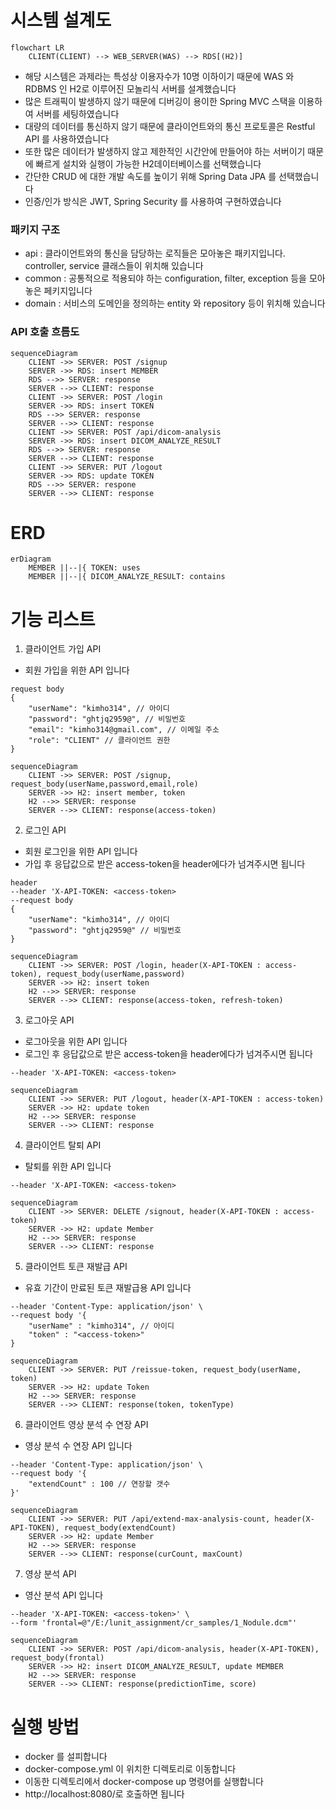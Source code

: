 # 시스템 설계도

```mermaid
flowchart LR
    CLIENT(CLIENT) --> WEB_SERVER(WAS) --> RDS[(H2)]
```

- 해당 시스템은 과제라는 특성상 이용자수가 10명 이하이기 때문에 WAS 와 RDBMS 인 H2로 이루어진 모놀리식 서버를 설계했습니다
- 많은 트래픽이 발생하지 않기 때문에 디버깅이 용이한 Spring MVC 스택을 이용하여 서버를 세팅하였습니다
- 대량의 데이터를 통신하지 않기 때문에 클라이언트와의 통신 프로토콜은 Restful API 를 사용하였습니다
- 또한 많은 데이터가 발생하지 않고 제한적인 시간안에 만들어야 하는 서버이기 때문에 빠르게 설치와 실행이 가능한 H2데이터베이스를 선택했습니다
- 간단한 CRUD 에 대한 개발 속도를 높이기 위해 Spring Data JPA 를 선택했습니다
- 인증/인가 방식은 JWT, Spring Security 를 사용하여 구현하였습니다

### 패키지 구조

- api : 클라이언트와의 통신을 담당하는 로직들은 모아놓은 패키지입니다. controller, service 클래스들이 위치해 있습니다
- common : 공통적으로 적용되야 하는 configuration, filter, exception 등을 모아놓은 페키지입니다
- domain : 서비스의 도메인을 정의하는 entity 와 repository 등이 위치해 있습니다

### API 호출 흐름도

```mermaid
sequenceDiagram
    CLIENT ->> SERVER: POST /signup
    SERVER ->> RDS: insert MEMBER
    RDS -->> SERVER: response
    SERVER -->> CLIENT: response
    CLIENT ->> SERVER: POST /login
    SERVER ->> RDS: insert TOKEN
    RDS -->> SERVER: response
    SERVER -->> CLIENT: response
    CLIENT ->> SERVER: POST /api/dicom-analysis
    SERVER ->> RDS: insert DICOM_ANALYZE_RESULT
    RDS -->> SERVER: response
    SERVER -->> CLIENT: response
    CLIENT ->> SERVER: PUT /logout
    SERVER ->> RDS: update TOKEN
    RDS -->> SERVER: respone
    SERVER -->> CLIENT: response
```

# ERD

```mermaid
erDiagram
    MEMBER ||--|{ TOKEN: uses
    MEMBER ||--|{ DICOM_ANALYZE_RESULT: contains
```

# 기능 리스트

1. 클라이언트 가입 API

- 회원 가입을 위한 API 입니다

```
request body
{
    "userName": "kimho314", // 아이디
    "password": "ghtjq2959@", // 비밀번호
    "email": "kimho314@gmail.com", // 이메일 주소
    "role": "CLIENT" // 클라이언트 권한
}
```

```mermaid
sequenceDiagram
    CLIENT ->> SERVER: POST /signup, request_body(userName,password,email,role)
    SERVER ->> H2: insert member, token
    H2 -->> SERVER: response
    SERVER -->> CLIENT: response(access-token)
```

2. 로그인 API

- 회원 로그인을 위한 API 입니다
- 가입 후 응답값으로 받은 access-token을 header에다가 넘겨주시면 됩니다

```
header
--header 'X-API-TOKEN: <access-token>
--request body
{
    "userName": "kimho314", // 아이디
    "password": "ghtjq2959@" // 비밀번호
}
```

```mermaid
sequenceDiagram
    CLIENT ->> SERVER: POST /login, header(X-API-TOKEN : access-token), request_body(userName,password)
    SERVER ->> H2: insert token
    H2 -->> SERVER: response
    SERVER -->> CLIENT: response(access-token, refresh-token)
```

3. 로그아웃 API

- 로그아웃을 위한 API 입니다
- 로그인 후 응답값으로 받은 access-token을 header에다가 넘겨주시면 됩니다

```
--header 'X-API-TOKEN: <access-token>
```

```mermaid
sequenceDiagram
    CLIENT ->> SERVER: PUT /logout, header(X-API-TOKEN : access-token)
    SERVER ->> H2: update token
    H2 -->> SERVER: response
    SERVER -->> CLIENT: response
```

4. 클라이언트 탈퇴 API

- 탈퇴를 위한 API 입니다

```
--header 'X-API-TOKEN: <access-token>
```

```mermaid
sequenceDiagram
    CLIENT ->> SERVER: DELETE /signout, header(X-API-TOKEN : access-token)
    SERVER ->> H2: update Member
    H2 -->> SERVER: response
    SERVER -->> CLIENT: response
```

5. 클라이언트 토큰 재발급 API

- 유효 기간이 만료된 토큰 재발급용 API 입니다

```
--header 'Content-Type: application/json' \
--request body '{
    "userName" : "kimho314", // 아이디
    "token" : "<access-token>"
}
```

```mermaid
sequenceDiagram
    CLIENT ->> SERVER: PUT /reissue-token, request_body(userName, token)
    SERVER ->> H2: update Token
    H2 -->> SERVER: response
    SERVER -->> CLIENT: response(token, tokenType)
```

6. 클라이언트 영상 분석 수 연장 API

- 영상 분석 수 연장 API 입니다

```
--header 'Content-Type: application/json' \
--request body '{
    "extendCount" : 100 // 연장할 갯수
}'
```

```mermaid
sequenceDiagram
    CLIENT ->> SERVER: PUT /api/extend-max-analysis-count, header(X-API-TOKEN), request_body(extendCount)
    SERVER ->> H2: update Member
    H2 -->> SERVER: response
    SERVER -->> CLIENT: response(curCount, maxCount)
```

7. 영상 분석 API

- 영산 분석 API 입니다

```
--header 'X-API-TOKEN: <access-token>' \
--form 'frontal=@"/E:/lunit_assignment/cr_samples/1_Nodule.dcm"'
```

```mermaid
sequenceDiagram
    CLIENT ->> SERVER: POST /api/dicom-analysis, header(X-API-TOKEN), request_body(frontal)
    SERVER ->> H2: insert DICOM_ANALYZE_RESULT, update MEMBER
    H2 -->> SERVER: response
    SERVER -->> CLIENT: response(predictionTime, score)
```

# 실행 방법

- docker 를 설피합니다
- docker-compose.yml 이 위치한 디렉토리로 이동합니다
- 이동한 디렉토리에서 docker-compose up 명령어를 실행합니다
- http://localhost:8080/<uri>로 호출하면 됩니다